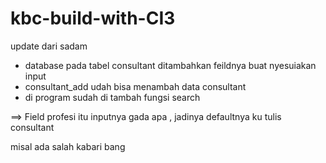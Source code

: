 # kbc-build-with-CI3


update dari sadam 
- database pada tabel consultant ditambahkan feildnya buat nyesuiakan input 
- consultant_add udah bisa menambah data consultant
- di program sudah di tambah fungsi search

==> Field profesi itu inputnya gada apa , jadinya defaultnya ku tulis consultant


misal ada salah kabari bang